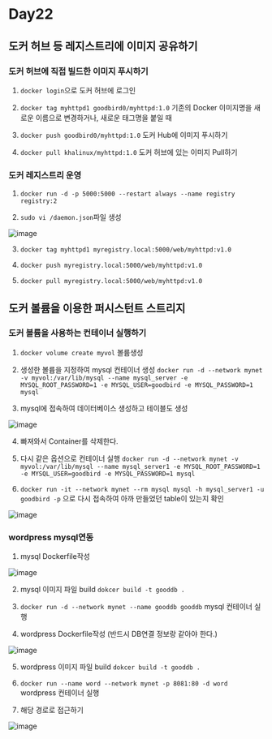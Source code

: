 # Day22

## 도커 허브 등 레지스트리에 이미지 공유하기

### 도커 허브에 직접 빌드한 이미지 푸시하기

1. `docker login`으로 도커 허브에 로그인

2. `docker tag myhttpd1 goodbird0/myhttpd:1.0` 기존의 Docker 이미지명을 새로운 이름으로 변경하거나, 새로운 태그명을 붙일 때

3. `docker push goodbird0/myhttpd:1.0` 도커 Hub에 이미지 푸시하기

4. `docker pull khalinux/myhttpd:1.0` 도커 허브에 있는 이미지 Pull하기

### 도커 레지스트리 운영

1. `docker run -d -p 5000:5000 --restart always --name registry registry:2`

2. `sudo vi /daemon.json`파일 생성

![image](https://github.com/JoEunSae/Metanet-Internship/assets/83803199/daae7258-4c8c-49b4-8c59-9dcec4f39c97)

3. `docker tag myhttpd1 myregistry.local:5000/web/myhttpd:v1.0`

4. `docker push myregistry.local:5000/web/myhttpd:v1.0`

5. `docker pull myregistry.local:5000/web/myhttpd:v1.0`


## 도커 볼륨을 이용한 퍼시스턴트 스트리지

### 도커 볼륨을 사용하는 컨테이너 실행하기

1. `docker volume create myvol` 볼륨생성

2. 생성한 볼륨을 지정하여 mysql 컨테이너 생성
`docker run -d --network mynet -v myvol:/var/lib/mysql --name mysql_server -e MYSQL_ROOT_PASSWORD=1 -e MYSQL_USER=goodbird -e MYSQL_PASSWORD=1 mysql`

3. mysql에 접속하여 데이터베이스 생성하고 테이블도 생성

![image](https://github.com/JoEunSae/Metanet-Internship/assets/83803199/2ad6909c-6140-42e6-ae51-d1a0412c72e7)


4. 빠져와서 Container를 삭제한다.

5. 다시 같은 옵션으로 컨테이너 실행
`docker run -d --network mynet -v myvol:/var/lib/mysql --name mysql_server1 -e MYSQL_ROOT_PASSWORD=1 -e MYSQL_USER=goodbird -e MYSQL_PASSWORD=1 mysql`

6. `docker run -it --network mynet --rm mysql mysql -h mysql_server1 -u goodbird -p` 으로 다시 접속하여 아까 만들었던 table이 있는지 확인

![image](https://github.com/JoEunSae/Metanet-Internship/assets/83803199/26112cf7-5276-425b-85d3-7a083d3a30e5)


### wordpress mysql연동

1. mysql Dockerfile작성

![image](https://github.com/JoEunSae/Metanet-Internship/assets/83803199/46d60c5f-d572-4ec1-a5b1-9048dec437cf)

2. mysql 이미지 파일 build `dokcer build -t gooddb .`

3. `docker run -d --network mynet --name gooddb gooddb` mysql 컨테이너 실행

4. wordpress Dockerfile작성 (반드시 DB연결 정보랑 같아야 한다.)

![image](https://github.com/JoEunSae/Metanet-Internship/assets/83803199/5f43085f-3f4e-4435-a396-5b888c84756e)

5. wordpress 이미지 파일 build `dokcer build -t gooddb .`

6. `docker run --name word --network mynet -p 8081:80 -d word` wordpress 컨테이너 실행

7. 해당 경로로 접근하기

![image](https://github.com/JoEunSae/Metanet-Internship/assets/83803199/302d1da1-6840-4311-818c-2253752983b2)


